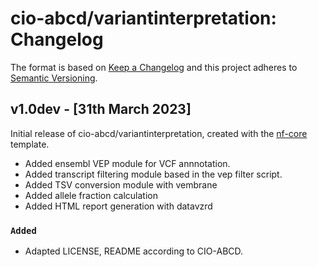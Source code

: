 # cio-abcd/variantinterpretation: Changelog

The format is based on [Keep a Changelog](https://keepachangelog.com/en/1.0.0/)
and this project adheres to [Semantic Versioning](https://semver.org/spec/v2.0.0.html).

## v1.0dev - [31th March 2023]

Initial release of cio-abcd/variantinterpretation, created with the [nf-core](https://nf-co.re/) template.

- Added ensembl VEP module for VCF annnotation.
- Added transcript filtering module based in the vep filter script.
- Added TSV conversion module with vembrane
- Added allele fraction calculation
- Added HTML report generation with datavzrd

### `Added`

- Adapted LICENSE, README according to CIO-ABCD.
